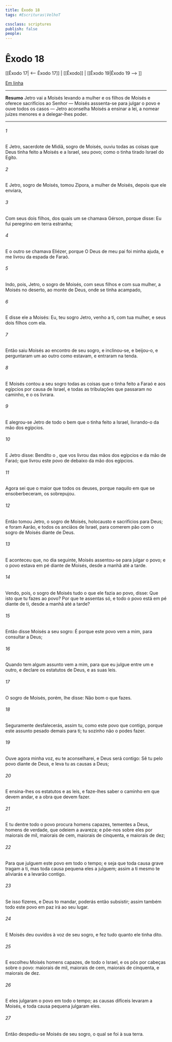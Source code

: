 ```yaml
---
title: Êxodo 18
tags: #Escrituras\VelhoT

cssclass: scriptures
publish: false
people:
---
```


# Êxodo 18
[[Êxodo 17| <-- Êxodo 17]] | [[Êxodo]] | [[Êxodo 19|Êxodo 19 --> ]]

[Em linha](https://churchofjesuschrist.org/study/scriptures/ot/ex/18?lang=por)

---
__Resumo__
Jetro vai a Moisés levando a mulher e os filhos de Moisés e oferece sacrifícios ao Senhor — Moisés asssenta-se para julgar o povo e ouve todos os casos — Jetro aconselha Moisés a ensinar a lei, a nomear juízes menores e a delegar-lhes poder.

---
###### 1 
E Jetro, sacerdote de Midiã, sogro de Moisés, ouviu todas as coisas que Deus tinha feito a Moisés e a Israel, seu povo; como o  tinha tirado Israel do Egito.

###### 2 
E Jetro, sogro de Moisés, tomou Zípora, a mulher de Moisés, depois que ele  enviara,

###### 3 
Com seus dois filhos, dos quais um se chamava Gérson, porque disse: Eu fui peregrino em terra estranha;

###### 4 
E o outro se chamava Eliézer, porque  O Deus de meu pai foi minha ajuda, e me livrou da espada de Faraó.

###### 5 
Indo, pois, Jetro, o sogro de Moisés, com seus filhos e com sua mulher, a Moisés no deserto, ao monte de Deus, onde se tinha acampado,

###### 6 
E disse ele a Moisés: Eu, teu sogro Jetro, venho a ti, com tua mulher, e seus dois filhos com ela.

###### 7 
Então saiu Moisés ao encontro de seu sogro, e inclinou-se, e beijou-o, e perguntaram um ao outro como estavam, e entraram na tenda.

###### 8 
E Moisés contou a seu sogro todas as coisas que o  tinha feito a Faraó e aos egípcios por causa de Israel, e todas as tribulações que passaram no caminho, e  o  os livrara.

###### 9 
E alegrou-se Jetro de todo o bem que o  tinha feito a Israel, livrando-o da mão dos egípcios.

###### 10 
E Jetro disse: Bendito  o , que vos livrou das mãos dos egípcios e da mão de Faraó; que livrou este povo de debaixo da mão dos egípcios.

###### 11 
Agora sei que o   maior que todos os deuses, porque naquilo em que se ensoberbeceram, os sobrepujou.

###### 12 
Então tomou Jetro, o sogro de Moisés, holocausto e sacrifícios para Deus; e foram Aarão, e todos os anciãos de Israel, para comerem pão com o sogro de Moisés diante de Deus.

###### 13 
E aconteceu que, no dia seguinte, Moisés assentou-se para julgar o povo; e o povo estava em pé diante de Moisés, desde a manhã até a tarde.

###### 14 
Vendo, pois, o sogro de Moisés tudo o que ele fazia ao povo, disse: Que  isto que tu fazes ao povo? Por que te assentas só, e todo o povo está em pé diante de ti, desde a manhã até a tarde?

###### 15 
Então disse Moisés a seu sogro: É porque este povo vem a mim, para consultar a Deus;

###### 16 
Quando tem algum assunto vem a mim, para que eu julgue entre um e outro, e  declare os estatutos de Deus, e as suas leis.

###### 17 
O sogro de Moisés, porém, lhe disse: Não  bom o que fazes.

###### 18 
Seguramente desfalecerás, assim tu, como este povo que  contigo, porque este assunto  pesado demais para ti; tu sozinho não o podes fazer.

###### 19 
Ouve agora minha voz, eu te aconselharei, e Deus será contigo: Sê tu pelo povo diante de Deus, e leva tu as causas a Deus;

###### 20 
E ensina-lhes os estatutos e as leis, e faze-lhes saber o caminho em que devem andar, e a obra que devem fazer.

###### 21 
E tu dentre todo o povo procura homens capazes, tementes a Deus, homens de verdade, que odeiem a avareza; e põe-nos sobre eles por maiorais de mil, maiorais de cem, maiorais de cinquenta, e maiorais de dez;

###### 22 
Para que julguem este povo em todo o tempo; e seja que toda causa grave tragam a ti, mas toda causa pequena eles a julguem; assim a ti mesmo te aliviarás  e  a levarão contigo.

###### 23 
Se isso fizeres, e Deus to mandar, poderás então subsistir; assim também todo este povo em paz irá ao seu lugar.

###### 24 
E Moisés deu ouvidos à voz de seu sogro, e fez tudo quanto ele tinha dito.

###### 25 
E escolheu Moisés homens capazes, de todo o Israel, e os pôs por cabeças sobre o povo: maiorais de mil, maiorais de cem, maiorais de cinquenta, e maiorais de dez.

###### 26 
E eles julgaram o povo em todo o tempo; as causas difíceis levaram a Moisés, e toda causa pequena julgaram eles.

###### 27 
Então despediu-se Moisés de seu sogro, o qual se foi à sua terra.

